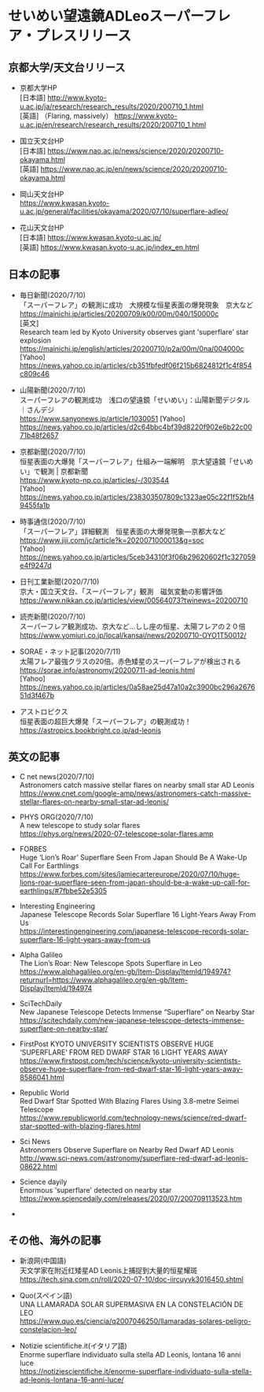 # せいめい望遠鏡ADLeoスーパーフレア・プレスリリース

## 京都大学/天文台リリース
  
- 京都大学HP  
[日本語] http://www.kyoto-u.ac.jp/ja/research/research_results/2020/200710_1.html  
[英語] （Flaring, massively） https://www.kyoto-u.ac.jp/en/research/research_results/2020/200710_1.html

- 国立天文台HP  
[日本語] https://www.nao.ac.jp/news/science/2020/20200710-okayama.html  
[英語] https://www.nao.ac.jp/en/news/science/2020/20200710-okayama.html

- 岡山天文台HP  
https://www.kwasan.kyoto-u.ac.jp/general/facilities/okayama/2020/07/10/superflare-adleo/

- 花山天文台HP  
[日本語] https://www.kwasan.kyoto-u.ac.jp/  
[英語] https://www.kwasan.kyoto-u.ac.jp/index_en.html

## 日本の記事
  
- 毎日新聞(2020/7/10)  
「スーパーフレア」の観測に成功　大規模な恒星表面の爆発現象　京大など  
https://mainichi.jp/articles/20200709/k00/00m/040/150000c  
[英文]  
Research team led by Kyoto University observes giant 'superflare' star explosion  
https://mainichi.jp/english/articles/20200710/p2a/00m/0na/004000c
[Yahoo]  
https://news.yahoo.co.jp/articles/cb351fbfedf06f215b6824812f1c4f854c809c46

- 山陽新聞(2020/7/10)  
スーパーフレアの観測成功　浅口の望遠鏡「せいめい」：山陽新聞デジタル｜さんデジ  
https://www.sanyonews.jp/article/1030051
[Yahoo] https://news.yahoo.co.jp/articles/d2c64bbc4bf39d8220f902e6b22c0071b48f2657

- 京都新聞(2020/7/10)  
恒星表面の大爆発「スーパーフレア」仕組み一端解明　京大望遠鏡「せいめい」で観測 | 京都新聞  
https://www.kyoto-np.co.jp/articles/-/303544  
[Yahoo] https://news.yahoo.co.jp/articles/238303507809c1323ae05c22f1f52bf49455fa1b

- 時事通信(2020/7/10)  
「スーパーフレア」詳細観測　恒星表面の大爆発現象―京都大など  
https://www.jiji.com/jc/article?k=2020071000013&g=soc  
[Yahoo] https://news.yahoo.co.jp/articles/5ceb34310f3f06b29620602f1c327059e4f9247d

- 日刊工業新聞(2020/7/10)  
京大・国立天文台、「スーパーフレア」観測　磁気変動の影響評価  
https://www.nikkan.co.jp/articles/view/00564073?twinews=20200710

- 読売新聞(2020/7/10)  
スーパーフレア観測成功、京大など…しし座の恒星、太陽フレアの２０倍  
https://www.yomiuri.co.jp/local/kansai/news/20200710-OYO1T50012/

- SORAE・ネット記事(2020/7/11)  
太陽フレア最強クラスの20倍。赤色矮星のスーパーフレアが検出される  
https://sorae.info/astronomy/20200711-ad-leonis.html  
[Yahoo] https://news.yahoo.co.jp/articles/0a58ae25d47a10a2c3900bc296a267651d3f467b  

- アストロピクス   
恒星表面の超巨大爆発「スーパーフレア」の観測成功！  
https://astropics.bookbright.co.jp/ad-leonis


## 英文の記事
  
- C net news(2020/7/10)  
Astronomers catch massive stellar flares on nearby small star AD Leonis  
https://www.cnet.com/google-amp/news/astronomers-catch-massive-stellar-flares-on-nearby-small-star-ad-leonis/

- PHYS ORG(2020/7/10)  
A new telescope to study solar flares  
https://phys.org/news/2020-07-telescope-solar-flares.amp

- FORBES  
Huge ‘Lion’s Roar’ Superflare Seen From Japan Should Be A Wake-Up Call For Earthlings  
https://www.forbes.com/sites/jamiecartereurope/2020/07/10/huge-lions-roar-superflare-seen-from-japan-should-be-a-wake-up-call-for-earthlings/#7fbbe52e5305

- Interesting Engineering  
Japanese Telescope Records Solar Superflare 16 Light-Years Away From Us  
https://interestingengineering.com/japanese-telescope-records-solar-superflare-16-light-years-away-from-us

- Alpha Galileo  
The Lion’s Roar: New Telescope Spots Superflare in Leo  
https://www.alphagalileo.org/en-gb/Item-Display/ItemId/194974?returnurl=https://www.alphagalileo.org/en-gb/Item-Display/ItemId/194974

- SciTechDaily  
New Japanese Telescope Detects Immense “Superflare” on Nearby Star  
https://scitechdaily.com/new-japanese-telescope-detects-immense-superflare-on-nearby-star/  

- FirstPost
KYOTO UNIVERSITY SCIENTISTS OBSERVE HUGE ‘SUPERFLARE’ FROM RED DWARF STAR 16 LIGHT YEARS AWAY  
https://www.firstpost.com/tech/science/kyoto-university-scientists-observe-huge-superflare-from-red-dwarf-star-16-light-years-away-8586041.html

- Republic World  
Red Dwarf Star Spotted With Blazing Flares Using 3.8-metre Seimei Telescope  
https://www.republicworld.com/technology-news/science/red-dwarf-star-spotted-with-blazing-flares.html  

- Sci News  
Astronomers Observe Superflare on Nearby Red Dwarf AD Leonis  
http://www.sci-news.com/astronomy/superflare-red-dwarf-ad-leonis-08622.html

- Science dayily  
Enormous 'superflare' detected on nearby star  
https://www.sciencedaily.com/releases/2020/07/200709113523.htm

- 

## その他、海外の記事  

- 新浪网(中国語)  
天文学家在附近红矮星AD Leonis上捕捉到大量的恒星耀斑  
https://tech.sina.com.cn/roll/2020-07-10/doc-iircuyvk3016450.shtml

- Quo(スペイン語)   
UNA LLAMARADA SOLAR SUPERMASIVA EN LA CONSTELACIÓN DE LEO  
https://www.quo.es/ciencia/q2007046250/llamaradas-solares-peligro-constelacion-leo/

- Notizie scientifiche.it(イタリア語)  
Enorme superflare individuato sulla stella AD Leonis, lontana 16 anni luce  
https://notiziescientifiche.it/enorme-superflare-individuato-sulla-stella-ad-leonis-lontana-16-anni-luce/

